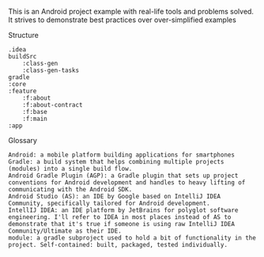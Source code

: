This is an Android project example with real-life tools and problems solved. It strives to demonstrate best practices over over-simplified examples 


Structure

    .idea 
    buildSrc 
        :class-gen
        :class-gen-tasks
    gradle
    :core
    :feature
        :f:about
        :f:about-contract
        :f:base
        :f:main
    :app



Glossary

    Android: a mobile platform building applications for smartphones
    Gradle: a build system that helps combining multiple projects (modules) into a single build flow.
    Android Gradle Plugin (AGP): a Gradle plugin that sets up project conventions for Android development and handles to heavy lifting of communicating with the Android SDK.
    Android Studio (AS): an IDE by Google based on IntelliJ IDEA Community, specifically tailored for Android development.
    IntellIJ IDEA: an IDE platform by JetBrains for polyglot software engineering. I'll refer to IDEA in most places instead of AS to demonstrate that it's true if someone is using raw IntelliJ IDEA Community/Ultimate as their IDE.
    module: a gradle subproject used to hold a bit of functionality in the project. Self-contained: built, packaged, tested individually.

